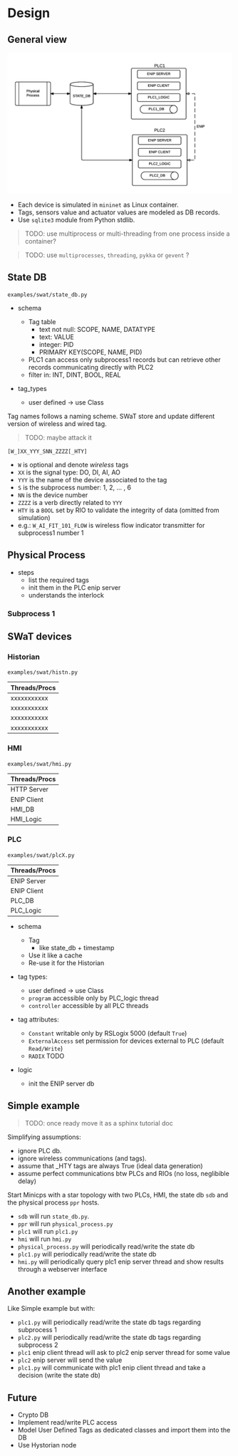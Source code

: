 # Design #

## General view ##

![alt text](block-scheme.png)

* Each device is simulated in `mininet` as Linux container.
* Tags, sensors value and actuator values are modeled as DB records.
* Use `sqlite3` module from Python stdlib.

> TODO: use multiprocess or multi-threading from one process inside a
> container?

> TODO: use `multiprocesses`, `threading`, `pykka` or `gevent` ?

## State DB ##

    examples/swat/state_db.py

* schema
    * Tag table
        * text not null: SCOPE, NAME, DATATYPE
        * text: VALUE
        * integer: PID
        * PRIMARY KEY(SCOPE, NAME, PID)
    * PLC1 can access only subprocess1 records but can retrieve other records
      communicating directly with PLC2
    * filter in: INT, DINT, BOOL, REAL

* tag_types
    * user defined -> use Class

Tag names follows a naming scheme. SWaT store and update different version of
wireless and wired tag.

> TODO: maybe attack it

    [W_]XX_YYY_SNN_ZZZZ[_HTY]

* `W` is optional and denote *wireless* tags
* `XX` is the signal type: DO, DI, AI, AO
* `YYY` is the name of the device associated to the tag
* `S` is the subprocess number: 1, 2, ... , 6
* `NN` is the device number
* `ZZZZ` is a verb directly related to `YYY`
* `HTY` is a `BOOL` set by RIO to validate the integrity of data (omitted
  from simulation)
* e.g.: `W_AI_FIT_101_FLOW` is wireless flow indicator transmitter for subprocess1 number 1


## Physical Process ##

* steps
    * list the required tags
    * init them in the PLC enip server
    * understands the interlock

### Subprocess 1 ###


## SWaT devices ##

### Historian ###

    examples/swat/histn.py

| Threads/Procs |
| ------------- |
| xxxxxxxxxxx   |
| xxxxxxxxxxx   |
| xxxxxxxxxxx   |
| xxxxxxxxxxx   |

### HMI ###

    examples/swat/hmi.py

| Threads/Procs |
| ------------- |
| HTTP Server   |
| ENIP Client   |
| HMI_DB        |
| HMI_Logic     |

### PLC ###

    examples/swat/plcX.py


| Threads/Procs |
| ------------- |
| ENIP Server   |
| ENIP Client   |
| PLC_DB        |
| PLC_Logic     |

* schema
    * Tag
        * like state_db + timestamp
    * Use it like a cache
    * Re-use it for the Historian

* tag types:
    * user defined -> use Class
    * `program` accessible only by PLC_logic thread
    * `controller` accessible by all PLC threads

* tag attributes:
    * `Constant` writable only by RSLogix 5000 (default `True`)
    * `ExternalAccess` set permission for devices external to PLC (default `Read/Write`)
    * `RADIX` TODO

* logic
    * init the ENIP server db

## Simple example ##

> TODO: once ready move it as a sphinx tutorial doc

Simplifying assumptions:
* ignore PLC db.
* ignore wireless communications (and tags).
* assume that \_HTY tags are always True (ideal data generation)
* assume perfect communications btw PLCs and RIOs (no loss, neglibible delay)

Start Minicps with a star topology with two PLCs, HMI, the state db `sdb` and the
physical process `ppr` hosts.
* `sdb` will run `state_db.py`.
* `ppr` will run `physical_process.py`
* `plc1` will run `plc1.py`
* `hmi` will run `hmi.py`
* `physical_process.py` will periodically read/write the state db
* `plc1.py` will periodically read/write the state db
* `hmi.py` will periodically query plc1 enip server thread and show
  results through a webserver interface

## Another example ##

Like Simple example but with:

* `plc1.py` will periodically read/write the state db tags regarding
  subprocess 1
* `plc2.py` will periodically read/write the state db tags regarding
  subprocess 2
* `plc1` enip client thread will ask to plc2 enip server thread for some value
* `plc2` enip server will send the value
* `plc1.py` will communicate with plc1 enip client thread and take a
  decision (write the state db)

## Future ##



* Crypto DB
* Implement read/write PLC access
* Model User Defined Tags as dedicated classes and import them into the DB
* Use Hystorian node 

